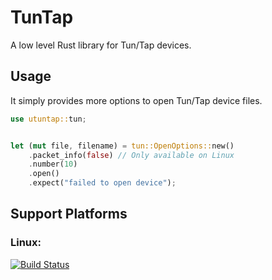 # TunTap

A low level Rust library for Tun/Tap devices.

## Usage

It simply provides more options to open Tun/Tap device files.

```rust
use utuntap::tun;


let (mut file, filename) = tun::OpenOptions::new()
    .packet_info(false) // Only available on Linux
    .number(10)
    .open()
    .expect("failed to open device");
```

## Support Platforms

### Linux:

[![Build Status](https://travis-ci.org/siegfried/utuntap.svg?branch=master)](https://travis-ci.org/siegfried/utuntap)
